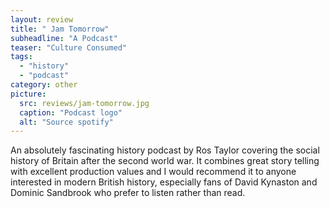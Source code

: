 ```yaml
---
layout: review
title: " Jam Tomorrow"
subheadline: "A Podcast"
teaser: "Culture Consumed"
tags:
  - "history"
  - "podcast"
category: other
picture:
  src: reviews/jam-tomorrow.jpg
  caption: "Podcast logo"
  alt: "Source spotify"
---
```


An absolutely fascinating history podcast by Ros Taylor covering the social history of
Britain after the second world war. It combines great story telling with excellent
production values and I would recommend it to anyone interested in modern British 
history, especially fans of David Kynaston and Dominic Sandbrook who prefer to 
listen rather than read.
